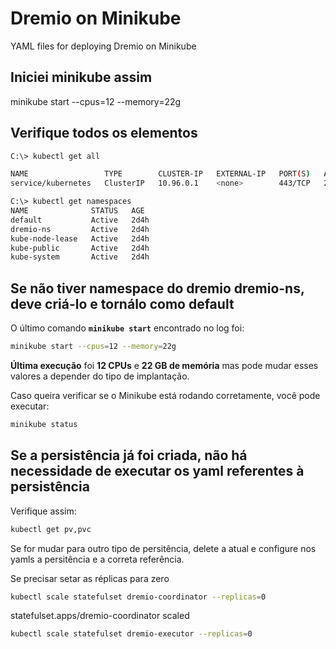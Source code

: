 ﻿# Dremio on Minikube
YAML files for deploying Dremio on Minikube
## Iniciei minikube assim
 minikube start --cpus=12 --memory=22g
 
## Verifique todos os elementos
```sh
C:\> kubectl get all
```
 
```sh 
NAME                 TYPE        CLUSTER-IP   EXTERNAL-IP   PORT(S)   AGE
service/kubernetes   ClusterIP   10.96.0.1    <none>        443/TCP   2d4h

C:\> kubectl get namespaces
NAME              STATUS   AGE
default           Active   2d4h
dremio-ns         Active   2d4h
kube-node-lease   Active   2d4h
kube-public       Active   2d4h
kube-system       Active   2d4h
```
## Se não tiver namespace do dremio dremio-ns, deve criá-lo e tornálo como default
O último comando **`minikube start`** encontrado no log foi:

```sh
minikube start --cpus=12 --memory=22g
```

 **Última execução** foi **12 CPUs** e **22 GB de memória** mas pode mudar esses valores a depender do tipo de implantação.

Caso queira verificar se o Minikube está rodando corretamente, você pode executar:

```sh
minikube status
```
## Se a persistência já foi criada, não há necessidade de executar os yaml referentes à persistência
Verifique assim:
```sh
kubectl get pv,pvc
```
Se for mudar para outro tipo de persitência, delete a atual e configure nos yamls a persitência e a correta referência.

Se precisar setar as réplicas para zero 
```sh
kubectl scale statefulset dremio-coordinator --replicas=0
```
statefulset.apps/dremio-coordinator scaled
```sh
kubectl scale statefulset dremio-executor --replicas=0
```


